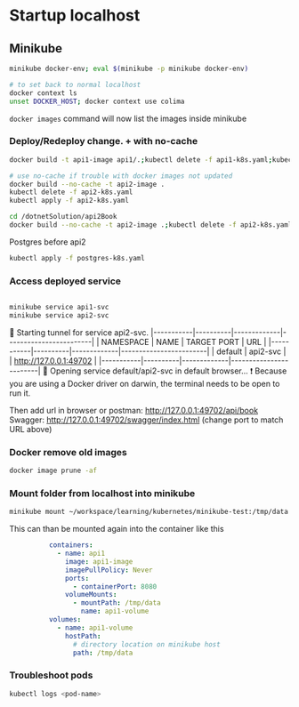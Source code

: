 # Startup localhost

## Minikube

```bash
minikube docker-env; eval $(minikube -p minikube docker-env)

# to set back to normal localhost
docker context ls
unset DOCKER_HOST; docker context use colima
```

`docker images`
command will now list the images inside minikube

### Deploy/Redeploy change. + with no-cache

```bash
docker build -t api1-image api1/.;kubectl delete -f api1-k8s.yaml;kubectl apply -f api1-k8s.yaml

# use no-cache if trouble with docker images not updated
docker build --no-cache -t api2-image .
kubectl delete -f api2-k8s.yaml
kubectl apply -f api2-k8s.yaml

cd /dotnetSolution/api2Book
docker build --no-cache -t api2-image .;kubectl delete -f api2-k8s.yaml;kubectl apply -f api2-k8s.yaml
```

Postgres before api2

```bash
kubectl apply -f postgres-k8s.yaml
```

### Access deployed service

```bash

minikube service api1-svc
minikube service api2-svc
```
🏃  Starting tunnel for service api2-svc.
|-----------|----------|-------------|------------------------|
| NAMESPACE |   NAME   | TARGET PORT |          URL           |
|-----------|----------|-------------|------------------------|
| default   | api2-svc |             | http://127.0.0.1:49702 |
|-----------|----------|-------------|------------------------|
🎉  Opening service default/api2-svc in default browser...
❗  Because you are using a Docker driver on darwin, the terminal needs to be open to run it.

Then add url in browser or postman: http://127.0.0.1:49702/api/book
Swagger: http://127.0.0.1:49702/swagger/index.html
(change port to match URL above)

### Docker remove old images

```bash
docker image prune -af
```

### Mount folder from localhost into minikube

```bash
minikube mount ~/workspace/learning/kubernetes/minikube-test:/tmp/data
```

This can than be mounted again into the container like this

```yaml
          containers:
            - name: api1
              image: api1-image
              imagePullPolicy: Never
              ports:
                - containerPort: 8080
              volumeMounts:
                - mountPath: /tmp/data
                  name: api1-volume
          volumes:
            - name: api1-volume
              hostPath:
                # directory location on minikube host
                path: /tmp/data
```

### Troubleshoot pods

```bash
kubectl logs <pod-name>
```
